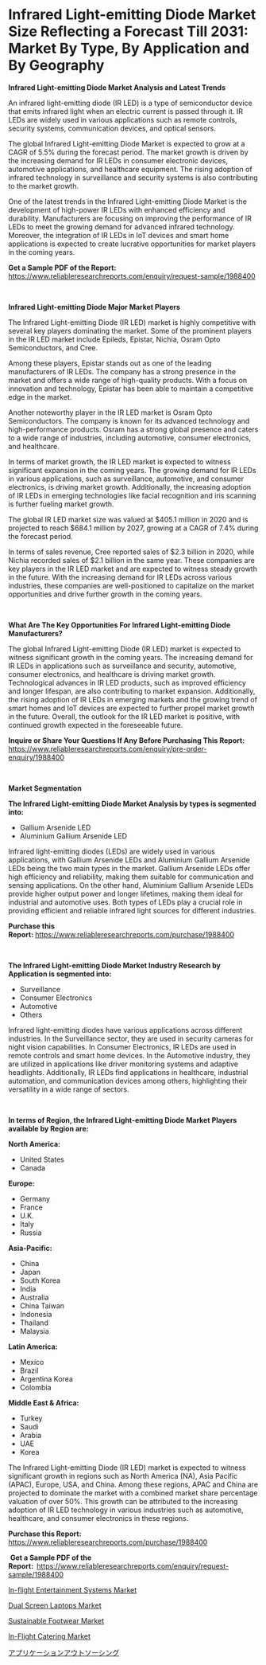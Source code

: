 <p><h1>Infrared Light-emitting Diode Market Size Reflecting a Forecast Till 2031: Market By Type, By Application and By Geography</h1></p><p><strong>Infrared Light-emitting Diode Market Analysis and Latest Trends</strong></p>
<p><p>An infrared light-emitting diode (IR LED) is a type of semiconductor device that emits infrared light when an electric current is passed through it. IR LEDs are widely used in various applications such as remote controls, security systems, communication devices, and optical sensors.</p><p>The global Infrared Light-emitting Diode Market is expected to grow at a CAGR of 5.5% during the forecast period. The market growth is driven by the increasing demand for IR LEDs in consumer electronic devices, automotive applications, and healthcare equipment. The rising adoption of infrared technology in surveillance and security systems is also contributing to the market growth.</p><p>One of the latest trends in the Infrared Light-emitting Diode Market is the development of high-power IR LEDs with enhanced efficiency and durability. Manufacturers are focusing on improving the performance of IR LEDs to meet the growing demand for advanced infrared technology. Moreover, the integration of IR LEDs in IoT devices and smart home applications is expected to create lucrative opportunities for market players in the coming years.</p></p>
<p><strong>Get a Sample PDF of the Report:&nbsp;</strong> <a href="https://www.reliableresearchreports.com/enquiry/request-sample/1988400">https://www.reliableresearchreports.com/enquiry/request-sample/1988400</a></p>
<p>&nbsp;</p>
<p><strong>Infrared Light-emitting Diode Major Market Players</strong></p>
<p><p>The Infrared Light-emitting Diode (IR LED) market is highly competitive with several key players dominating the market. Some of the prominent players in the IR LED market include Epileds, Epistar, Nichia, Osram Opto Semiconductors, and Cree.</p><p>Among these players, Epistar stands out as one of the leading manufacturers of IR LEDs. The company has a strong presence in the market and offers a wide range of high-quality products. With a focus on innovation and technology, Epistar has been able to maintain a competitive edge in the market.</p><p>Another noteworthy player in the IR LED market is Osram Opto Semiconductors. The company is known for its advanced technology and high-performance products. Osram has a strong global presence and caters to a wide range of industries, including automotive, consumer electronics, and healthcare.</p><p>In terms of market growth, the IR LED market is expected to witness significant expansion in the coming years. The growing demand for IR LEDs in various applications, such as surveillance, automotive, and consumer electronics, is driving market growth. Additionally, the increasing adoption of IR LEDs in emerging technologies like facial recognition and iris scanning is further fueling market growth.</p><p>The global IR LED market size was valued at $405.1 million in 2020 and is projected to reach $684.1 million by 2027, growing at a CAGR of 7.4% during the forecast period.</p><p>In terms of sales revenue, Cree reported sales of $2.3 billion in 2020, while Nichia recorded sales of $2.1 billion in the same year. These companies are key players in the IR LED market and are expected to witness steady growth in the future. With the increasing demand for IR LEDs across various industries, these companies are well-positioned to capitalize on the market opportunities and drive further growth in the coming years.</p></p>
<p>&nbsp;</p>
<p><strong>What Are The Key Opportunities For Infrared Light-emitting Diode Manufacturers?</strong></p>
<p><p>The global Infrared Light-emitting Diode (IR LED) market is expected to witness significant growth in the coming years. The increasing demand for IR LEDs in applications such as surveillance and security, automotive, consumer electronics, and healthcare is driving market growth. Technological advances in IR LED products, such as improved efficiency and longer lifespan, are also contributing to market expansion. Additionally, the rising adoption of IR LEDs in emerging markets and the growing trend of smart homes and IoT devices are expected to further propel market growth in the future. Overall, the outlook for the IR LED market is positive, with continued growth expected in the foreseeable future.</p></p>
<p><strong>Inquire or Share Your Questions If Any Before Purchasing This Report:</strong> <a href="https://www.reliableresearchreports.com/enquiry/pre-order-enquiry/1988400">https://www.reliableresearchreports.com/enquiry/pre-order-enquiry/1988400</a></p>
<p>&nbsp;</p>
<p><strong>Market Segmentation</strong></p>
<p><strong>The Infrared Light-emitting Diode Market Analysis by types is segmented into:</strong></p>
<p><ul><li>Gallium Arsenide LED</li><li>Aluminium Gallium Arsenide LED</li></ul></p>
<p><p>Infrared light-emitting diodes (LEDs) are widely used in various applications, with Gallium Arsenide LEDs and Aluminium Gallium Arsenide LEDs being the two main types in the market. Gallium Arsenide LEDs offer high efficiency and reliability, making them suitable for communication and sensing applications. On the other hand, Aluminium Gallium Arsenide LEDs provide higher output power and longer lifetimes, making them ideal for industrial and automotive uses. Both types of LEDs play a crucial role in providing efficient and reliable infrared light sources for different industries.</p></p>
<p><strong>Purchase this Report:&nbsp;</strong><a href="https://www.reliableresearchreports.com/purchase/1988400">https://www.reliableresearchreports.com/purchase/1988400</a></p>
<p>&nbsp;</p>
<p><strong>The Infrared Light-emitting Diode Market Industry Research by Application is segmented into:</strong></p>
<p><ul><li>Surveillance</li><li>Consumer Electronics</li><li>Automotive</li><li>Others</li></ul></p>
<p><p>Infrared light-emitting diodes have various applications across different industries. In the Surveillance sector, they are used in security cameras for night vision capabilities. In Consumer Electronics, IR LEDs are used in remote controls and smart home devices. In the Automotive industry, they are utilized in applications like driver monitoring systems and adaptive headlights. Additionally, IR LEDs find applications in healthcare, industrial automation, and communication devices among others, highlighting their versatility in a wide range of sectors.</p></p>
<p>&nbsp;</p>
<p><strong>In terms of Region, the Infrared Light-emitting Diode Market Players available by Region are:</strong></p>
<p>
    <p> <strong> North America: </strong>
        <ul>
            <li>United States</li>
            <li>Canada</li>
        </ul>
        </p> 
    <p> <strong> Europe: </strong>
        <ul>
            <li>Germany</li>
            <li>France</li>
            <li>U.K.</li>
            <li>Italy</li>
            <li>Russia</li>
        </ul>
        </p> 
    <p> <strong> Asia-Pacific: </strong>
        <ul>
            <li>China</li>
            <li>Japan</li>
            <li>South Korea</li>
            <li>India</li>
            <li>Australia</li>
            <li>China Taiwan</li>
            <li>Indonesia</li>
            <li>Thailand</li>
            <li>Malaysia</li>
        </ul>
        </p> 
    <p> <strong> Latin America: </strong>
        <ul>
            <li>Mexico</li>
            <li>Brazil</li>
            <li>Argentina Korea</li>
            <li>Colombia</li>
        </ul>
        </p> 
    <p> <strong> Middle East & Africa: </strong>
        <ul>
            <li>Turkey</li>
            <li>Saudi</li>
            <li>Arabia</li>
            <li>UAE</li>
            <li>Korea</li>
        </ul>
    </p>
    </p>
<p><p>The Infrared Light-emitting Diode (IR LED) market is expected to witness significant growth in regions such as North America (NA), Asia Pacific (APAC), Europe, USA, and China. Among these regions, APAC and China are projected to dominate the market with a combined market share percentage valuation of over 50%. This growth can be attributed to the increasing adoption of IR LED technology in various industries such as automotive, healthcare, and consumer electronics in these regions.</p></p>
<p><strong>Purchase this Report: </strong><a href="https://www.reliableresearchreports.com/purchase/1988400">https://www.reliableresearchreports.com/purchase/1988400</a></p>
<p>&nbsp;<strong>Get a Sample PDF of the Report:&nbsp;&nbsp;</strong><a href="https://www.reliableresearchreports.com/enquiry/request-sample/1988400">https://www.reliableresearchreports.com/enquiry/request-sample/1988400</a></p>
<p><strong></strong></p>
<p><p><a href="https://github.com/lubmix/Market-Research-Report-List-1/blob/main/in-flight-entertainment-systems-market.md">In-flight Entertainment Systems Market</a></p><p><a href="https://view.publitas.com/reportprime-1/dual-screen-laptops-market-size-and-growth-market-segmentation-regional-and-country-breakdowns-and-market-trends-for-period-from-2024-2031/">Dual Screen Laptops Market</a></p><p><a href="https://view.publitas.com/reportprime-1/sustainable-footwear-market-challenges-opportunities-and-growth-drivers-and-major-market-players-forecasted-for-period-from-2024-2031/">Sustainable Footwear Market</a></p><p><a href="https://github.com/joannagoyvaerts/Market-Research-Report-List-1/blob/main/in-flight-catering-market.md">In-Flight Catering Market</a></p><p><a href="https://github.com/wkuactfdzwizk06/Market-Research-Report-List-1/blob/main/1759115184669.md">アプリケーションアウトソーシング</a></p></p>